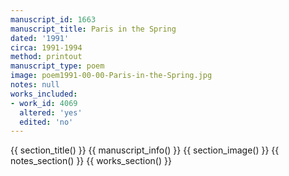 ```yaml
---
manuscript_id: 1663
manuscript_title: Paris in the Spring
dated: '1991'
circa: 1991-1994
method: printout
manuscript_type: poem
image: poem1991-00-00-Paris-in-the-Spring.jpg
notes: null
works_included:
- work_id: 4069
  altered: 'yes'
  edited: 'no'
---
```


{{ section_title() }}
{{ manuscript_info() }}
{{ section_image() }}
{{ notes_section() }}
{{ works_section() }}
